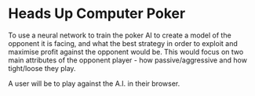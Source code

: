 # Heads Up Computer Poker

To use a neural network to train the poker AI to create a model of the opponent it is facing, and what the best strategy in order to exploit and maximise profit against the opponent would be. This would focus on two main attributes of the opponent player - how passive/aggressive and how tight/loose they play.

A user will be to play against the A.I. in their browser.
